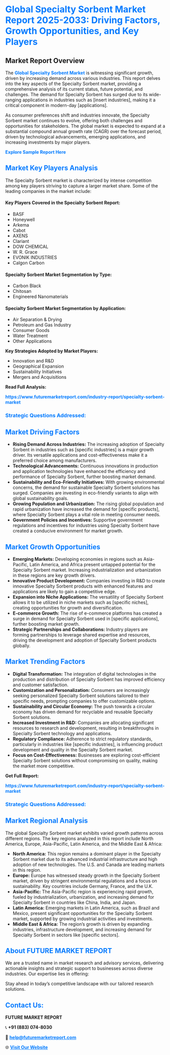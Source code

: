 <h1 style="color: #007BFF;">Global Specialty Sorbent Market Report 2025-2033: Driving Factors, Growth Opportunities, and Key Players</h1>

<section id="overview">
<h2>Market Report Overview</h2>
<p>The <a href="https://www.futuremarketreport.com/industry-report/specialty-sorbent-market" style="color: #007BFF; text-decoration: none;"><strong>Global Specialty Sorbent Market</strong></a> is witnessing significant growth, driven by increasing demand across various industries. This report delves into the key aspects of the Specialty Sorbent market, providing a comprehensive analysis of its current status, future potential, and challenges. The demand for Specialty Sorbent has surged due to its wide-ranging applications in industries such as [insert industries], making it a critical component in modern-day [applications].</p>
<p>As consumer preferences shift and industries innovate, the Specialty Sorbent market continues to evolve, offering both challenges and opportunities for stakeholders. The global market is expected to expand at a substantial compound annual growth rate (CAGR) over the forecast period, driven by technological advancements, emerging applications, and increasing investments by major players.</p>
</section>

<section id="overview">
<p><a href="https://www.futuremarketreport.com/request-sample/reportId=88456" style="color: #007BFF; text-decoration: none;"><strong>Explore Sample Report Here</strong></a></p>
</section>

<section id="key-players">
<h2 style="color: #007BFF;">Market Key Players Analysis</h2>
<p>The Specialty Sorbent market is characterized by intense competition among key players striving to capture a larger market share. Some of the leading companies in the market include:</p>
<h4>Key Players Covered in the Specialty Sorbent Report:</h4>
<ul><li>BASF</li><li>Honeywell</li><li>Arkema</li><li>Cabot</li><li>AXENS</li><li>Clariant</li><li>DOW CHEMICAL</li><li>W. R. Grace</li><li>EVONIK INDUSTRIES</li><li>Calgon Carbon</li></ul>
<h4>Specialty Sorbent Market Segmentation by Type:</h4>
<ul><li>Carbon Black</li><li>Chitosan</li><li>Engineered Nanomaterials</li></ul>

<h4>Specialty Sorbent Market Segmentation by Application:</h4>
<ul><li>Air Separation &amp; Drying</li><li>Petroleum and Gas Industry</li><li>Consumer Goods</li><li>Water Treatment</li><li>Other Applications</li></ul>
<p><strong>Key Strategies Adopted by Market Players:</strong></p>
<ul>
<li>Innovation and R&D</li>
<li>Geographical Expansion</li>
<li>Sustainability Initiatives</li>
<li>Mergers and Acquisitions</li>
</ul>
</section>

<section>
<p><strong>Read Full Analysis: </strong></p><a href="https://www.futuremarketreport.com/industry-report/specialty-sorbent-market" style="color: #007BFF; text-decoration: none;"><strong>https://www.futuremarketreport.com/industry-report/specialty-sorbent-market</strong></a>
<h3 style="color: #007BFF;">Strategic Questions Addressed:</h3>
</section>

<section id="driving-factors">
<h2 style="color: #007BFF;">Market Driving Factors</h2>
<ul>
<li><strong>Rising Demand Across Industries:</strong> The increasing adoption of Specialty Sorbent in industries such as [specific industries] is a major growth driver. Its versatile applications and cost-effectiveness make it a preferred choice among manufacturers.</li>
<li><strong>Technological Advancements:</strong> Continuous innovations in production and application technologies have enhanced the efficiency and performance of Specialty Sorbent, further boosting market demand.</li>
<li><strong>Sustainability and Eco-Friendly Initiatives:</strong> With growing environmental concerns, the demand for sustainable Specialty Sorbent solutions has surged. Companies are investing in eco-friendly variants to align with global sustainability goals.</li>
<li><strong>Growing Population and Urbanization:</strong> The rising global population and rapid urbanization have increased the demand for [specific products], where Specialty Sorbent plays a vital role in meeting consumer needs.</li>
<li><strong>Government Policies and Incentives:</strong> Supportive government regulations and incentives for industries using Specialty Sorbent have created a conducive environment for market growth.</li>
</ul>
</section>

<section id="growth-opportunities">
<h2 style="color: #007BFF;">Market Growth Opportunities</h2>
<ul>
<li><strong>Emerging Markets:</strong> Developing economies in regions such as Asia-Pacific, Latin America, and Africa present untapped potential for the Specialty Sorbent market. Increasing industrialization and urbanization in these regions are key growth drivers.</li>
<li><strong>Innovative Product Development:</strong> Companies investing in R&D to create innovative Specialty Sorbent products with enhanced features and applications are likely to gain a competitive edge.</li>
<li><strong>Expansion into Niche Applications:</strong> The versatility of Specialty Sorbent allows it to be utilized in niche markets such as [specific niches], creating opportunities for growth and diversification.</li>
<li><strong>E-commerce Growth:</strong> The rise of e-commerce platforms has created a surge in demand for Specialty Sorbent used in [specific applications], further boosting market growth.</li>
<li><strong>Strategic Partnerships and Collaborations:</strong> Industry players are forming partnerships to leverage shared expertise and resources, driving the development and adoption of Specialty Sorbent products globally.</li>
</ul>
</section>

<section id="trending-factors">
<h2 style="color: #007BFF;">Market Trending Factors</h2>
<ul>
<li><strong>Digital Transformation:</strong> The integration of digital technologies in the production and distribution of Specialty Sorbent has improved efficiency and customer satisfaction.</li>
<li><strong>Customization and Personalization:</strong> Consumers are increasingly seeking personalized Specialty Sorbent solutions tailored to their specific needs, prompting companies to offer customizable options.</li>
<li><strong>Sustainability and Circular Economy:</strong> The push towards a circular economy has driven demand for recyclable and reusable Specialty Sorbent solutions.</li>
<li><strong>Increased Investment in R&D:</strong> Companies are allocating significant resources to research and development, resulting in breakthroughs in Specialty Sorbent technology and applications.</li>
<li><strong>Regulatory Compliance:</strong> Adherence to strict regulatory standards, particularly in industries like [specific industries], is influencing product development and quality in the Specialty Sorbent market.</li>
<li><strong>Focus on Cost-Effectiveness:</strong> Businesses are exploring cost-efficient Specialty Sorbent solutions without compromising on quality, making the market more competitive.</li>
</ul>
</section>

<section>
<p><strong>Get Full Report: </strong></p><a href="https://www.futuremarketreport.com/industry-report/specialty-sorbent-market" style="color: #007BFF; text-decoration: none;"><strong>https://www.futuremarketreport.com/industry-report/specialty-sorbent-market</strong></a>
<h3 style="color: #007BFF;">Strategic Questions Addressed:</h3>
</section>


<section id="regional-analysis">
<h2 style="color: #007BFF;">Market Regional Analysis</h2>
<p>The global Specialty Sorbent market exhibits varied growth patterns across different regions. The key regions analyzed in this report include North America, Europe, Asia-Pacific, Latin America, and the Middle East & Africa:</p>
<ul>
<li><strong>North America:</strong> This region remains a dominant player in the Specialty Sorbent market due to its advanced industrial infrastructure and high adoption of new technologies. The U.S. and Canada are leading markets in this region.</li>
<li><strong>Europe:</strong> Europe has witnessed steady growth in the Specialty Sorbent market, driven by stringent environmental regulations and a focus on sustainability. Key countries include Germany, France, and the U.K.</li>
<li><strong>Asia-Pacific:</strong> The Asia-Pacific region is experiencing rapid growth, fueled by industrialization, urbanization, and increasing demand for Specialty Sorbent in countries like China, India, and Japan.</li>
<li><strong>Latin America:</strong> Emerging markets in Latin America, such as Brazil and Mexico, present significant opportunities for the Specialty Sorbent market, supported by growing industrial activities and investments.</li>
<li><strong>Middle East & Africa:</strong> The region’s growth is driven by expanding industries, infrastructure development, and increasing demand for Specialty Sorbent in sectors like [specific sectors].</li>
</ul>
</section>

<footer>
<h2 style="color: #007BFF;">About FUTURE MARKET REPORT</h2>
<p>We are a trusted name in market research and advisory services, delivering actionable insights and strategic support to businesses across diverse industries. Our expertise lies in offering:</p>

<p>Stay ahead in today’s competitive landscape with our tailored research solutions.</p>

<h2 style="color: #007BFF;">Contact Us:</h2>
<p><strong>FUTURE MARKET REPORT</strong></p>
<p>📞 <strong>+91 (883) 074-8030</strong></p>
<p>📧 <strong><a href="mailto:help@futuremarketreport.com" style="color: #007BFF;">help@futuremarketreport.com</a></strong></p>
<p>🌐 <strong><a href="https://www.futuremarketreport.com/" style="color: #007BFF;">Visit Our Website</a></strong></p>
</footer>